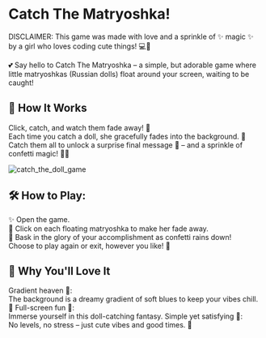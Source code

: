 # Catch The Matryoshka! 

DISCLAIMER: This game was made with love and a sprinkle of ✨ magic ✨ by a girl who loves coding cute things! 💻🌸

💕 Say hello to Catch The Matryoshka – a simple, but adorable game where little matryoshkas (Russian dolls) float around your screen, waiting to be caught!

## 🌟 How It Works
Click, catch, and watch them fade away! 🐣 <br/>
Each time you catch a doll, she gracefully fades into the background. 🌈 <br/>
Catch them all to unlock a surprise final message 🎉 – and a sprinkle of confetti magic! 🎊✨ <br/>

![catch_the_doll_game](https://github.com/user-attachments/assets/d86de3c5-caca-405b-8692-00ae553bab34)

## 🛠 How to Play:
✨ Open the game. <br/>
🎯 Click on each floating matryoshka to make her fade away. <br/>
🎉 Bask in the glory of your accomplishment as confetti rains down! <br/>
Choose to play again or exit, however you like! 👑 <br/>

## 🎨 Why You'll Love It
Gradient heaven 🌈: <br/>
The background is a dreamy gradient of soft blues to keep your vibes chill. 🌸
Full-screen fun 🌟: <br/>
Immerse yourself in this doll-catching fantasy.
Simple yet satisfying 💅: <br/>
No levels, no stress – just cute vibes and good times. 💖
